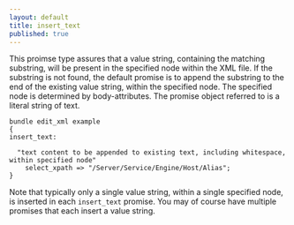```yaml
---
layout: default
title: insert_text
published: true
---
```


This proimse type assures that a value string, containing the matching
substring, will be present in the specified node within the XML file. If the
substring is not found, the default promise is to append the substring to the
end of the existing value string, within the specified node. The specified node
is determined by body-attributes. The promise object referred to is a literal
string of text.

```cf3
bundle edit_xml example
{
insert_text:

  "text content to be appended to existing text, including whitespace, within specified node"
    select_xpath => "/Server/Service/Engine/Host/Alias";
}
```

Note that typically only a single value string, within a single
specified node, is inserted in each `insert_text` promise. You may of
course have multiple promises that each insert a value string.
